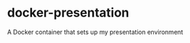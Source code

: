 docker-presentation
===================

A Docker container that sets up my presentation environment
